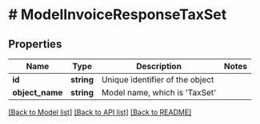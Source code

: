 # # ModelInvoiceResponseTaxSet

## Properties

Name | Type | Description | Notes
------------ | ------------- | ------------- | -------------
**id** | **string** | Unique identifier of the object |
**object_name** | **string** | Model name, which is &#39;TaxSet&#39; |

[[Back to Model list]](../../README.md#models) [[Back to API list]](../../README.md#endpoints) [[Back to README]](../../README.md)
